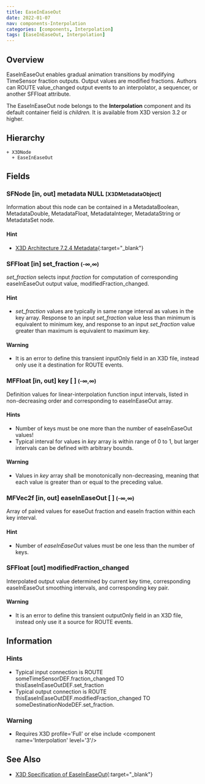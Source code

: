 ```yaml
---
title: EaseInEaseOut
date: 2022-01-07
nav: components-Interpolation
categories: [components, Interpolation]
tags: [EaseInEaseOut, Interpolation]
---
```

<style>
.post h3 {
  word-spacing: 0.2em;
}
</style>

## Overview

EaseInEaseOut enables gradual animation transitions by modifying TimeSensor fraction outputs. Output values are modified fractions. Authors can ROUTE value_changed output events to an interpolator, a sequencer, or another SFFloat attribute.

The EaseInEaseOut node belongs to the **Interpolation** component and its default container field is *children.* It is available from X3D version 3.2 or higher.

## Hierarchy

```
+ X3DNode
  + EaseInEaseOut
```

## Fields

### SFNode [in, out] **metadata** NULL <small>[X3DMetadataObject]</small>

Information about this node can be contained in a MetadataBoolean, MetadataDouble, MetadataFloat, MetadataInteger, MetadataString or MetadataSet node.

#### Hint

- [X3D Architecture 7.2.4 Metadata](https://www.web3d.org/specifications/X3Dv4Draft/ISO-IEC19775-1v4-CD1/Part01/components/core.html#Metadata){:target="_blank"}

### SFFloat [in] **set_fraction** <small>(-∞,∞)</small>

*set_fraction* selects input *fraction* for computation of corresponding easeInEaseOut output value, modifiedFraction_changed.

#### Hint

- *set_fraction* values are typically in same range interval as values in the key array. Response to an input *set_fraction* value less than minimum is equivalent to minimum key, and response to an input *set_fraction* value greater than maximum is equivalent to maximum key.

#### Warning

- It is an error to define this transient inputOnly field in an X3D file, instead only use it a destination for ROUTE events.

### MFFloat [in, out] **key** [ ] <small>(-∞,∞)</small>

Definition values for linear-interpolation function input intervals, listed in non-decreasing order and corresponding to easeInEaseOut array.

#### Hints

- Number of keys must be one more than the number of easeInEaseOut values!
- Typical interval for values in *key* array is within range of 0 to 1, but larger intervals can be defined with arbitrary bounds.

#### Warning

- Values in *key* array shall be monotonically non-decreasing, meaning that each value is greater than or equal to the preceding value.

### MFVec2f [in, out] **easeInEaseOut** [ ] <small>(-∞,∞)</small>

Array of paired values for easeOut fraction and easeIn fraction within each key interval.

#### Hint

- Number of *easeInEaseOut* values must be one less than the number of keys.

### SFFloat [out] **modifiedFraction_changed**

Interpolated output value determined by current key time, corresponding easeInEaseOut smoothing intervals, and corresponding key pair.

#### Warning

- It is an error to define this transient outputOnly field in an X3D file, instead only use it a source for ROUTE events.

## Information

### Hints

- Typical input connection is ROUTE someTimeSensorDEF.fraction_changed TO thisEaseInEaseOutDEF.set_fraction
- Typical output connection is ROUTE thisEaseInEaseOutDEF.modifiedFraction_changed TO someDestinationNodeDEF.set_fraction.

### Warning

- Requires X3D profile='Full' or else include \<component name='Interpolation' level='3'/\>

## See Also

- [X3D Specification of EaseInEaseOut](https://www.web3d.org/documents/specifications/19775-1/V4.0/Part01/components/interpolators.html#EaseInEaseOut){:target="_blank"}
